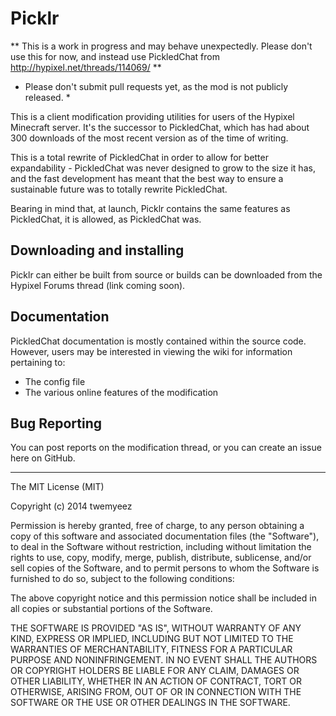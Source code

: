 Picklr
======

** This is a work in progress and may behave unexpectedly. Please don't use this for now, and instead use PickledChat from http://hypixel.net/threads/114069/ **

* Please don't submit pull requests yet, as the mod is not publicly released. *

This is a client modification providing utilities for users of the Hypixel Minecraft server. It's the successor to PickledChat, which has had about 300 downloads of the most recent version as of the time of writing.

This is a total rewrite of PickledChat in order to allow for better expandability - PickledChat was never designed to grow to the size it has, and the fast development has meant that the best way to ensure a sustainable future was to totally rewrite PickledChat.

Bearing in mind that, at launch, Picklr contains the same features as PickledChat, it is allowed, as PickledChat was.

Downloading and installing
---------------------------

Picklr can either be built from source or builds can be downloaded from the Hypixel Forums thread (link coming soon).


Documentation
-------------

PickledChat documentation is mostly contained within the source code. However, users may be interested in viewing the wiki for information pertaining to:
- The config file
- The various online features of the modification


Bug Reporting
-------------

You can post reports on the modification thread, or you can create an issue here on GitHub.


-------------------------------------------------------------------------------
The MIT License (MIT)

Copyright (c) 2014 twemyeez

Permission is hereby granted, free of charge, to any person obtaining a copy
of this software and associated documentation files (the "Software"), to deal
in the Software without restriction, including without limitation the rights
to use, copy, modify, merge, publish, distribute, sublicense, and/or sell
copies of the Software, and to permit persons to whom the Software is
furnished to do so, subject to the following conditions:

The above copyright notice and this permission notice shall be included in all
copies or substantial portions of the Software.

THE SOFTWARE IS PROVIDED "AS IS", WITHOUT WARRANTY OF ANY KIND, EXPRESS OR
IMPLIED, INCLUDING BUT NOT LIMITED TO THE WARRANTIES OF MERCHANTABILITY,
FITNESS FOR A PARTICULAR PURPOSE AND NONINFRINGEMENT. IN NO EVENT SHALL THE
AUTHORS OR COPYRIGHT HOLDERS BE LIABLE FOR ANY CLAIM, DAMAGES OR OTHER
LIABILITY, WHETHER IN AN ACTION OF CONTRACT, TORT OR OTHERWISE, ARISING FROM,
OUT OF OR IN CONNECTION WITH THE SOFTWARE OR THE USE OR OTHER DEALINGS IN THE
SOFTWARE.

